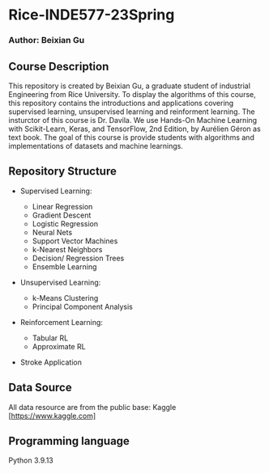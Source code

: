 # Rice-INDE577-23Spring
### Author: Beixian Gu

## Course Description
This repository is created by Beixian Gu, a graduate student of industrial Engineering from Rice University. To display the algorithms of this course, this repository contains the introductions and applications covering supervised learning, unsupervised learning and reinforment learning.
The insturctor of this course is Dr. Davila. We use Hands-On Machine Learning with Scikit-Learn, Keras, and TensorFlow, 2nd Edition, by Aurélien Géron as text book. The goal of this course is provide students with algorithms and implementations of datasets and machine learnings. 

## Repository Structure
* Supervised Learning:
  * Linear Regression
  * Gradient Descent
  * Logistic Regression
  * Neural Nets
  * Support Vector Machines
  * k-Nearest Neighbors
  * Decision/ Regression Trees
  * Ensemble Learning

* Unsupervised Learning:
  * k-Means Clustering
  * Principal Component Analysis

* Reinforcement Learning:
  * Tabular RL
  * Approximate RL
  
* Stroke Application
## Data Source
All data resource are from the public base: Kaggle [https://www.kaggle.com]


## Programming language
Python 3.9.13
